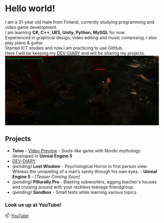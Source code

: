 # Hello world!
I am a 31-year old male from Finland, currently studying programming and video game development.  
I am learning **C#, C++, UE5, Unity, Python, MySQL** for now.  
Experienced in graphical design, video editing and music composing. I also play piano & guitar.  
Started ICT studies and now I am practicing to use GitHub.  
Here I will be keeping my [DEV-DIARY](https://github.com/donde94/DEV-DIARY) and will be sharing my projects.  
![Banner](image.png)

## Projects
- **Toivo** - [Video Preview](https://www.youtube.com/watch?v=YsZmyFvXvHg) - Souls-like game with Nordic mythology developed in **Unreal Engine 5**
- [DEV-DIARY](https://github.com/donde94/DEV-DIARY)
- *(pending)* **Lost Wisdom** - Psychological Horror in first person view. Witness the unraveling of a man’s sanity through his own eyes. - **Unreal Engine 5** - *[Teaser Coming Soon]*
- *(pending)* **Pillurally Pro** - Blasting subwoofers, egging teacher's houses and cruising around with your reckless teenage friendgroup.
- *(pending)* **Sandbox** - Small tests while learning various topics

### Look us up at YouTube!
📫 [YouTube](https://www.youtube.com/@KorentoInteractive)

<!--
**donde94/donde94** is a ✨ _special_ ✨ repository because its `README.md` (this file) appears on your GitHub profile.

Here are some ideas to get you started:

- 🔭 I’m currently working on ...
- 🌱 I’m currently learning ...
- 👯 I’m looking to collaborate on ...
- 🤔 I’m looking for help with ...
- 💬 Ask me about ...
- 📫 How to reach me: ...
- 😄 Pronouns: ...
- ⚡ Fun fact: ...
-->
